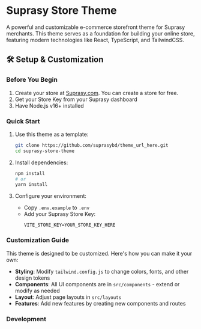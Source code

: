 # Suprasy Store Theme

A powerful and customizable e-commerce storefront theme for Suprasy merchants. This theme serves as a foundation for building your online store, featuring modern technologies like React, TypeScript, and TailwindCSS.

## 🛠️ Setup & Customization

### Before You Begin

1. Create your store at [Suprasy.com](https://suprasy.com). You can create a store for free.
2. Get your Store Key from your Suprasy dashboard
3. Have Node.js v16+ installed

### Quick Start

1. Use this theme as a template:

   ```bash
   git clone https://github.com/suprasybd/theme_url_here.git
   cd suprasy-store-theme
   ```

2. Install dependencies:

   ```bash
   npm install
   # or
   yarn install
   ```

3. Configure your environment:
   - Copy `.env.example` to `.env`
   - Add your Suprasy Store Key:
     ```
     VITE_STORE_KEY=YOUR_STORE_KEY_HERE
     ```

### Customization Guide

This theme is designed to be customized. Here's how you can make it your own:

- **Styling**: Modify `tailwind.config.js` to change colors, fonts, and other design tokens
- **Components**: All UI components are in `src/components` - extend or modify as needed
- **Layout**: Adjust page layouts in `src/layouts`
- **Features**: Add new features by creating new components and routes

### Development
